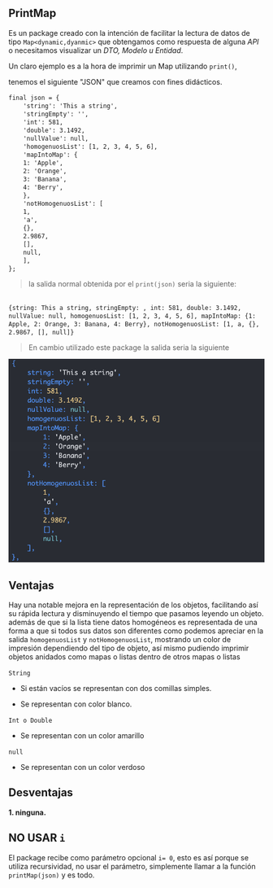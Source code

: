 ## PrintMap 

 
 
 

Es un package creado con la intención de facilitar la lectura de datos de tipo ```Map<dynamic,dyanmic>``` que obtengamos como respuesta de alguna *API* o necesitamos visualizar un *DTO, Modelo u Entidad*. 

Un claro ejemplo es a la hora de imprimir un Map utilizando ```print()```, 

tenemos el siguiente "JSON" que creamos con fines didácticos. 

``` 
final json = {
    'string': 'This a string',
    'stringEmpty': '',
    'int': 581,
    'double': 3.1492,
    'nullValue': null,
    'homogenuosList': [1, 2, 3, 4, 5, 6],
    'mapIntoMap': {
    1: 'Apple',
    2: 'Orange',
    3: 'Banana',
    4: 'Berry',
    },
    'notHomogenuosList': [
    1,
    'a',
    {},
    2.9867,
    [],
    null,
    ],
};

``` 

> la salida normal obtenida por el ```print(json)``` seria la siguiente: 


``` 

{string: This a string, stringEmpty: , int: 581, double: 3.1492, nullValue: null, homogenuosList: [1, 2, 3, 4, 5, 6], mapIntoMap: {1: Apple, 2: Orange, 3: Banana, 4: Berry}, notHomogenuosList: [1, a, {}, 2.9867, [], null]} 

``` 

> En cambio utilizado este package la salida seria la siguiente 

![better-print](./package.png) 

## Ventajas 

Hay una notable mejora en la representación de los objetos, facilitando así su rápida lectura y disminuyendo el tiempo que pasamos leyendo un objeto. además de que si la lista tiene datos homogéneos es representada de una forma a que si todos sus datos son diferentes como podemos apreciar en la salida `homogenuosList` y `notHomogenuosList`, mostrando un color de impresión dependiendo del tipo de objeto, así mismo pudiendo imprimir objetos anidados como mapas o listas dentro de otros mapas o listas 


`String` 

- Si están vacíos se representan con dos comillas simples. 

- Se representan con color blanco. 


`Int o Double` 

- Se representan con un color amarillo 


`null` 

- Se representan con un color verdoso 


## Desventajas 

**1. ninguna.** 

## NO USAR `i` 

El package recibe como parámetro opcional `i= 0`, esto es así porque se utiliza recursividad, no usar el parámetro, simplemente llamar a la función `printMap(json)` y es todo. 

 